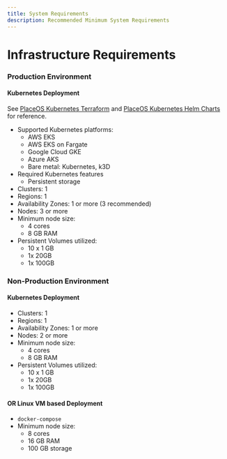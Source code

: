 ```yaml
---
title: System Requirements
description: Recommended Minimum System Requirements
---
```


# Infrastructure Requirements

### Production Environment

#### Kubernetes Deployment

See [PlaceOS Kubernetes Terraform](https://github.com/place-labs/k8s-terraform/) and [PlaceOS Kubernetes Helm Charts](https://github.com/place-labs/k8s-helm/) for reference.

* Supported Kubernetes platforms:
  * AWS EKS
  * AWS EKS on Fargate
  * Google Cloud GKE
  * Azure AKS
  * Bare metal: Kubernetes, k3D
* Required Kubernetes features
  * Persistent storage
* Clusters: 1
* Regions: 1
* Availability Zones: 1 or more (3 recommended)
* Nodes: 3 or more
* Minimum node size:
  * 4 cores
  * 8 GB RAM
* Persistent Volumes utilized:
  * 10 x 1 GB
  * 1x 20GB
  * 1x 100GB

### Non-Production Environment

#### Kubernetes Deployment

* Clusters: 1
* Regions: 1
* Availability Zones: 1 or more
* Nodes: 2 or more
* Minimum node size:
  * 4 cores
  * 8 GB RAM
* Persistent Volumes utilized:
  * 10 x 1 GB
  * 1x 20GB
  * 1x 100GB

#### OR Linux VM based Deployment

* `docker-compose`
* Minimum node size:
  * 8 cores
  * 16 GB RAM
  * 100 GB storage
